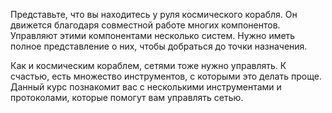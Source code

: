 Представьте, что вы находитесь у руля космического корабля. Он движется благодаря совместной работе многих компонентов. Управляют этими компонентами несколько систем. Нужно иметь полное представление о них, чтобы добраться до точки назначения. 

Как и космическим кораблем, сетями тоже нужно управлять. К счастью, есть множество инструментов, с которыми это делать проще. Данный курс познакомит вас с несколькими инструментами и протоколами, которые помогут вам управлять сетью. 